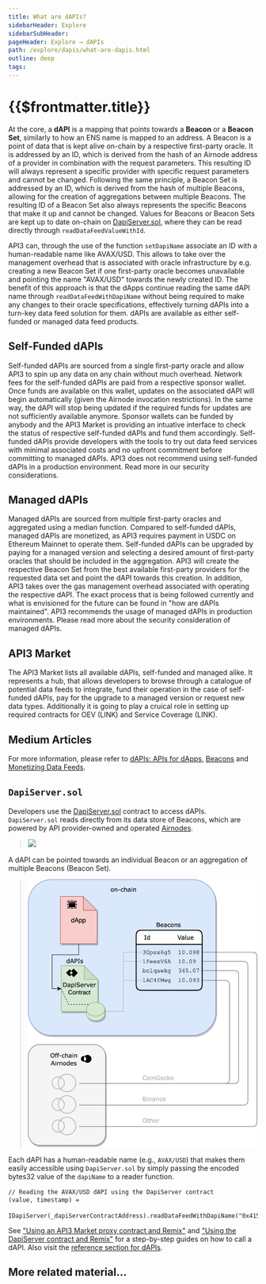 ```yaml
---
title: What are dAPIs?
sidebarHeader: Explore
sidebarSubHeader:
pageHeader: Explore → dAPIs
path: /explore/dapis/what-are-dapis.html
outline: deep
tags:
---
```


<PageHeader/>

<SearchHighlight/>

# {{$frontmatter.title}}

At the core, a **dAPI** is a mapping that points towards a **Beacon** or a **Beacon Set**, similarly to how an ENS name is mapped to an address. A Beacon is a point of data that is kept alive on-chain by a respective first-party oracle. It is addressed by an ID, which is derived from the hash of an Airnode address of a provider in combination with the request parameters. This resulting ID will always represent a specific provider with specific request parameters and cannot be changed. Following the same principle, a Beacon Set is addressed by an ID, which is derived from the hash of multiple Beacons, allowing for the creation of aggregations between multiple Beacons. The resulting ID of a Beacon Set also always represents the specific Beacons that make it up and cannot be changed. Values for Beacons or Beacon Sets are kept up to date on-chain on [DapiServer.sol](https://github.com/api3dao/airnode-protocol-v1/blob/main/contracts/dapis/DapiServer.sol)<externalLinkImage/>, where they can be read directly through `readDataFeedValueWithId`. 

API3 can, through the use of the function `setDapiName` associate an ID with a human-readable name like AVAX/USD. This allows to take over the management overhead that is associated with oracle infrastructure by e.g. creating a new Beacon Set if one first-party oracle becomes unavailable and pointing the name "AVAX/USD" towards the newly created ID. The benefit of this approach is that the dApps continue reading the same dAPI name through `readDataFeedWithDapiName` without being required to make any changes to their oracle specifications, effectively turning dAPIs into a turn-key data feed solution for them. dAPIs are available as either self-funded or managed data feed products.

## Self-Funded dAPIs

 Self-funded dAPIs are sourced from a single first-party oracle and allow API3 to spin up any data on any chain without much overhead. Network fees for the self-funded dAPIs are paid from a respective sponsor wallet. Once funds are available on this wallet, updates on the associated dAPI will begin automatically (given the Airnode invocation restrictions). In the same way, the dAPI will stop being updated if the required funds for updates are not sufficiently available anymore. Sponsor wallets can be funded by anybody and the API3 Market is providing an intuative interface to check the status of respective self-funded dAPIs and fund them accordingly. Self-funded dAPIs provide developers with the tools to try out data feed services with minimal associated costs and no upfront commitment before committing to managed dAPIs. API3 does not recommend using self-funded dAPIs in a production environment. Read more in our security considerations. 

## Managed dAPIs

Managed dAPIs are sourced from multiple first-party oracles and aggregated using a median function. Compared to self-funded dAPIs, managed dAPIs are monetized, as API3 requires payment in USDC on Ethereum Mainnet to operate them. Self-funded dAPIs can be upgraded by paying for a managed version and selecting a desired amount of first-party oracles that should be included in the aggregation. API3 will create the respective Beacon Set from the best available first-party providers for the requested data set and point the dAPI towards this creation. In addition, API3 takes over the gas management overhead associated with operating the respective dAPI. The exact process that is being followed currently and what is envisioned for the future can be found in "how are dAPIs maintained". API3 recommends the usage of managed dAPIs in production environments. Please read more about the security consideration of managed dAPIs.

## API3 Market

The API3 Market lists all available dAPIs, self-funded and managed alike. It represents a hub, that allows developers to browse through a catalogue of potential data feeds to integrate, fund their operation in the case of self-funded dAPIs, pay for the upgrade to a managed version or request new data types. Additionally it is going to play a cruical role in setting up required contracts for OEV (LINK) and Service Coverage (LINK). 


## Medium Articles
For more information, please refer to [dAPIs: APIs for dApps](https://medium.com/api3/dapis-apis-for-dapps-53b83f8d2493)<externalLinkImage/>, [Beacons](https://medium.com/api3/beacons-building-blocks-for-web3-data-connectivity-df6ad3eb5763)<externalLinkImage/> and [Monetizing Data Feeds](https://medium.com/@ugurmersin/monetizing-data-feeds-951cd5c912bd)<externalLinkImage/>.



## `DapiServer.sol`

Developers use the
[DapiServer.sol](https://github.com/api3dao/airnode-protocol-v1/blob/main/contracts/dapis/DapiServer.sol)<externalLinkImage/>
contract to access dAPIs. `DapiServer.sol` reads directly from its data store of
Beacons, which are powered by API provider-owned and operated
[Airnodes](/reference/airnode/latest/).

> <img src="../assets/images/dapp-beacon.png" width="550px"/>

A dAPI can be pointed towards an individual Beacon or an aggregation of
multiple Beacons (Beacon Set).

> <img src="../assets/images/dapi-beacons.png" width="550px"/>

Each dAPI has a human-readable name (e.g., `AVAX/USD`) that makes them easily
accessible using `DapiServer.sol` by simply passing the encoded bytes32 value of the
`dapiName` to a reader function.

```solidity
// Reading the AVAX/USD dAPI using the DapiServer contract
(value, timestamp) =
  IDapiServer(_dapiServerContractAddress).readDataFeedWithDapiName("0x415...0000");
```

See
["Using an API3 Market proxy contract and Remix"](/guides/dapis/call-dapi-proxy/)
and
["Using the DapiServer contract and Remix"](/guides/dapis/call-dapi-dapiserver/)
for a step-by-step guides on how to call a dAPI. Also visit the
[reference section for dAPIs](/reference/dapis/).

## More related material...

<div class="api3-css-nav-box-flex-row">
  <NavBox type='GUIDE' id="_dapi-just-the-code"/>
  <NavBox type='GUIDE' id="_call-dapi-proxy"/>
  <NavBox type='GUIDE' id="_call-dapi-server"/>
</div>

